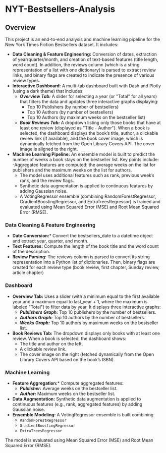 # NYT-Bestsellers-Analysis

## Overview ###

This project is an end-to-end analysis and machine learning pipeline for the New York Times Fiction Bestsellers dataset. It includes:
- **Data Cleaning & Feature Engineering:**
Conversion of dates, extraction of year/quarter/month, and creation of text-based features (title length, word count). In addition, the reviews column (which is a string representation of a list with one dictionary) is parsed to extract review links, and binary flags are created to indicate the presence of various review types.
- **Interactive Dashboard:**
A multi-tab dashboard built with Dash and Plotly (using a dark theme) that includes:
    - ***Overview Tab:*** A slider for selecting a year (or "Total" for all years) that filters the data and updates three interactive graphs displaying:
        - Top 10 Publishers (by number of bestsellers)
        - Top 10 Authors (by number of bestsellers)
        - Top 10 Authors (by maximum weeks on the bestseller list)
    - ***Book Reviews Tab:*** A dropdown listing only those books that have at least one review (displayed as "Title - Author"). When a book is selected, the dashboard displays the book’s title, author, a clickable review link (if available), and the book cover image, which is dynamically fetched from the Open Library Covers API. The cover image is aligned to the right.
- **Machine Learning Pipeline:**
An ensemble model is built to predict the number of weeks a book stays on the bestseller list. Key points include:
    -Aggregated features are computed: the average weeks on the list for publishers and the maximum weeks on the list for authors.
    - The model uses additional features such as rank, previous week’s rank, and the review flags.
    - Synthetic data augmentation is applied to continuous features by adding Gaussian noise.
    - A VotingRegressor ensemble (combining RandomForestRegressor, GradientBoostingRegressor, and ExtraTreesRegressor) is trained and evaluated using Mean Squared Error (MSE) and Root Mean Squared Error (RMSE).

### Data Cleaning & Feature Engineering ###
- **Date Conversion:***
Convert the bestsellers_date to a datetime object and extract year, quarter, and month.
- **Text Features:**
Compute the length of the book title and the word count of the description.
- **Review Parsing:**
The reviews column is parsed to convert its string representation into a Python list of dictionaries. Then, binary flags are created for each review type (book review, first chapter, Sunday review, article chapter)

### Dashboard ###
- **Overview Tab:**
Uses a slider (with a minimum equal to the first available year and a maximum equal to last_year + 1, where the maximum is labeled "Total") to filter data by year. It displays three interactive graphs:
    - ***Publishers Graph:*** Top 10 publishers by the number of bestsellers.
    - ***Authors Graph:*** Top 10 authors by the number of bestsellers.
    - ***Weeks Graph:*** Top 10 authors by maximum weeks on the bestseller list.
- **Book Reviews Tab:**
The dropdown displays only books with at least one review. When a book is selected, the dashboard shows:
    - The title and author on the left.
    - A clickable review link.
    - The cover image on the right (fetched dynamically from the Open Library Covers API based on the book’s ISBN).

### Machine Learning ###
- **Feature Aggregation:***
Compute aggregated features:
    - ***Publisher:*** Average weeks on the bestseller list.
    - ***Author:*** Maximum weeks on the bestseller list.
- **Data Augmentation:**
Synthetic data augmentation is applied to continuous features (e.g., rank, aggregated features) by adding Gaussian noise.
- **Ensemble Modeling:**
A VotingRegressor ensemble is built combining:
    - `RandomForestRegressor`
    - `GradientBoostingRegressor`
    - `ExtraTreesRegressor`

The model is evaluated using Mean Squared Error (MSE) and Root Mean Squared Error (RMSE).

